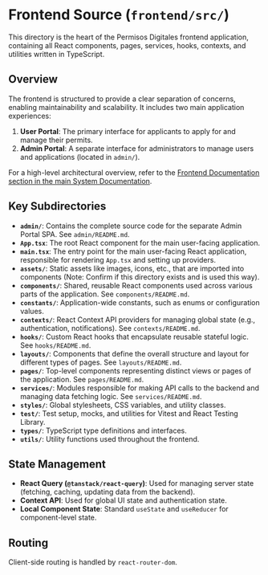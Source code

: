 # Frontend Source (`frontend/src/`)

This directory is the heart of the Permisos Digitales frontend application, containing all React components, pages, services, hooks, contexts, and utilities written in TypeScript.

## Overview

The frontend is structured to provide a clear separation of concerns, enabling maintainability and scalability. It includes two main application experiences:

1.  **User Portal**: The primary interface for applicants to apply for and manage their permits.
2.  **Admin Portal**: A separate interface for administrators to manage users and applications (located in `admin/`).

For a high-level architectural overview, refer to the [Frontend Documentation section in the main System Documentation](../../docs/PROJECT_DOCUMENTATION.md#4-frontend-documentation).

## Key Subdirectories

- **`admin/`**: Contains the complete source code for the separate Admin Portal SPA. See `admin/README.md`.
- **`App.tsx`**: The root React component for the main user-facing application.
- **`main.tsx`**: The entry point for the main user-facing React application, responsible for rendering `App.tsx` and setting up providers.
- **`assets/`**: Static assets like images, icons, etc., that are imported into components (Note: Confirm if this directory exists and is used this way).
- **`components/`**: Shared, reusable React components used across various parts of the application. See `components/README.md`.
- **`constants/`**: Application-wide constants, such as enums or configuration values.
- **`contexts/`**: React Context API providers for managing global state (e.g., authentication, notifications). See `contexts/README.md`.
- **`hooks/`**: Custom React hooks that encapsulate reusable stateful logic. See `hooks/README.md`.
- **`layouts/`**: Components that define the overall structure and layout for different types of pages. See `layouts/README.md`.
- **`pages/`**: Top-level components representing distinct views or pages of the application. See `pages/README.md`.
- **`services/`**: Modules responsible for making API calls to the backend and managing data fetching logic. See `services/README.md`.
- **`styles/`**: Global stylesheets, CSS variables, and utility classes.
- **`test/`**: Test setup, mocks, and utilities for Vitest and React Testing Library.
- **`types/`**: TypeScript type definitions and interfaces.
- **`utils/`**: Utility functions used throughout the frontend.

## State Management

- **React Query (`@tanstack/react-query`)**: Used for managing server state (fetching, caching, updating data from the backend).
- **Context API**: Used for global UI state and authentication state.
- **Local Component State**: Standard `useState` and `useReducer` for component-level state.

## Routing

Client-side routing is handled by `react-router-dom`.
